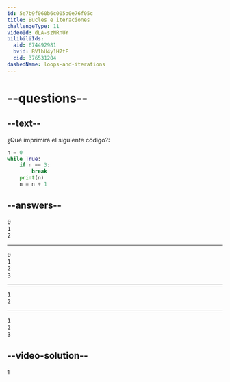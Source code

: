 ```yaml
---
id: 5e7b9f060b6c005b0e76f05c
title: Bucles e iteraciones
challengeType: 11
videoId: dLA-szNRnUY
bilibiliIds:
  aid: 674492981
  bvid: BV1hU4y1H7tF
  cid: 376531204
dashedName: loops-and-iterations
---
```


# --questions--

## --text--

¿Qué imprimirá el siguiente código?:

```python
n = 0
while True:
    if n == 3:
        break
    print(n)
    n = n + 1
```

## --answers--

<pre>0
1
2</pre>

---

<pre>0
1
2
3</pre>

---

<pre>1
2</pre>

---

<pre>1
2
3</pre>

## --video-solution--

1

